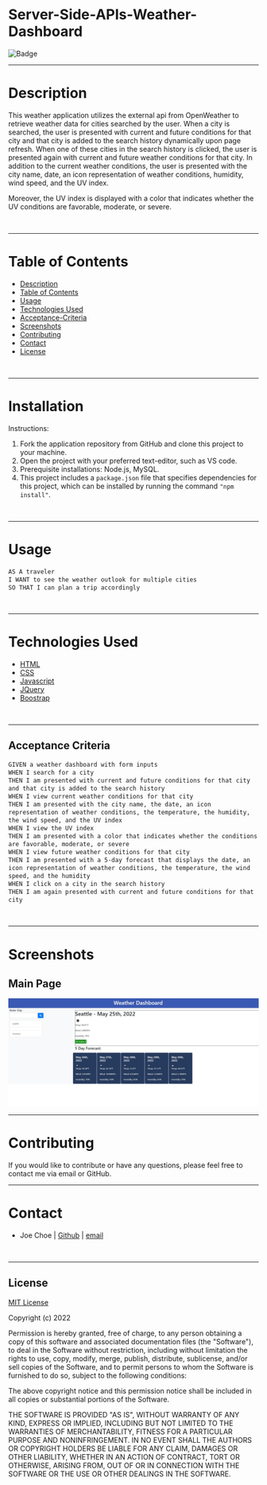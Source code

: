 # Server-Side-APIs-Weather-Dashboard

![Badge](https://img.shields.io/badge/license-MIT-blue)

---

# Description

This weather application utilizes the external api from OpenWeather to retrieve weather data for cities searched by the user. When a city is searched, the user is presented with current and future conditions for that city and that city is added to the search history dynamically upon page refresh. When one of these cities in the search history is clicked, the user is presented again with current and future weather conditions for that city. In addition to the current weather conditions, the user is presented with the city name, date, an icon representation of weather conditions, humidity, wind speed, and the UV index.

Moreover, the UV index is displayed with a color that indicates whether the UV conditions are favorable, moderate, or severe.

&nbsp;

---
# Table of Contents

  - [Description](#description)
  - [Table of Contents](#table-of-contents)
  - [Usage](#usage)
  - [Technologies Used](#technologies-used)
  - [Acceptance-Criteria](#acceptance-criteria)
  - [Screenshots](#screenshots)
  - [Contributing](#contributing)
  - [Contact](#contact)
  - [License](#license)

&nbsp;

---
# Installation

Instructions: 
1. Fork the application repository from GitHub and clone this project to your machine.
2. Open the project with your preferred text-editor, such as VS code.
3. Prerequisite installations: Node.js, MySQL.
4. This project includes a `package.json` file that specifies dependencies for this project, which can be installed by running the command `"npm install"`.

&nbsp;

---
# Usage

```
AS A traveler
I WANT to see the weather outlook for multiple cities
SO THAT I can plan a trip accordingly
```

&nbsp;

---
# Technologies Used

- [HTML](https://html.com/)
- [CSS](https://developer.mozilla.org/en-US/docs/Web/CSS)
- [Javascript](https://www.javascript.com/)
- [JQuery](https://www.jquery.com)
- [Boostrap](https://www.getbootstrap.com)


&nbsp;

---
## Acceptance Criteria

```
GIVEN a weather dashboard with form inputs
WHEN I search for a city
THEN I am presented with current and future conditions for that city and that city is added to the search history
WHEN I view current weather conditions for that city
THEN I am presented with the city name, the date, an icon representation of weather conditions, the temperature, the humidity, the wind speed, and the UV index
WHEN I view the UV index
THEN I am presented with a color that indicates whether the conditions are favorable, moderate, or severe
WHEN I view future weather conditions for that city
THEN I am presented with a 5-day forecast that displays the date, an icon representation of weather conditions, the temperature, the wind speed, and the humidity
WHEN I click on a city in the search history
THEN I am again presented with current and future conditions for that city
```
&nbsp;

---
# Screenshots

## Main Page
![main page](./assets/screenshots/WeatherDashboard.JPG)

---
# Contributing

If you would like to contribute or have any questions, please feel free to contact me via email or GitHub.
&nbsp;

---
# Contact

- Joe Choe | [Github](https://github.com/jchoe125) | [email](joechoe125@gmail.com)


&nbsp;

---
## License

[MIT License](./LICENSE) 

Copyright (c) 2022

Permission is hereby granted, free of charge, to any person obtaining a copy
of this software and associated documentation files (the "Software"), to deal
in the Software without restriction, including without limitation the rights
to use, copy, modify, merge, publish, distribute, sublicense, and/or sell
copies of the Software, and to permit persons to whom the Software is
furnished to do so, subject to the following conditions:

The above copyright notice and this permission notice shall be included in all
copies or substantial portions of the Software.

THE SOFTWARE IS PROVIDED "AS IS", WITHOUT WARRANTY OF ANY KIND, EXPRESS OR
IMPLIED, INCLUDING BUT NOT LIMITED TO THE WARRANTIES OF MERCHANTABILITY,
FITNESS FOR A PARTICULAR PURPOSE AND NONINFRINGEMENT. IN NO EVENT SHALL THE
AUTHORS OR COPYRIGHT HOLDERS BE LIABLE FOR ANY CLAIM, DAMAGES OR OTHER
LIABILITY, WHETHER IN AN ACTION OF CONTRACT, TORT OR OTHERWISE, ARISING FROM,
OUT OF OR IN CONNECTION WITH THE SOFTWARE OR THE USE OR OTHER DEALINGS IN THE
SOFTWARE.
